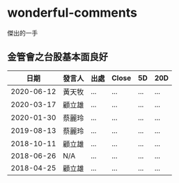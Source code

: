 # wonderful-comments
傑出的一手

## 金管會之台股基本面良好

日期 | 發言人 | 出處 | Close | 5D | 20D
---- | ---- | ---- | ---- | ---- | ----
2020-06-12 | 黃天牧 | ... | ... | ... | ...
2020-03-17 | 顧立雄 | ... | ... | ... | ...
2020-01-30 | 蔡麗玲 | ... | ... | ... | ...
2019-08-13 | 蔡麗玲 | ... | ... | ... | ...
2018-10-11 | 顧立雄 | ... | ... | ... | ...
2018-06-26 | N/A | ... | ... | ... | ...
2018-04-25 | 顧立雄 | ... | ... | ... | ...
